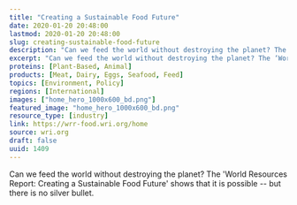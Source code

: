```yaml
---
title: "Creating a Sustainable Food Future"
date: 2020-01-20 20:48:00
lastmod: 2020-01-20 20:48:00
slug: creating-sustainable-food-future
description: "Can we feed the world without destroying the planet? The ‘World Resources Report: Creating a Sustainable Food Future’ shows that it is possible – but there is no silver&nbsp;bullet."
excerpt: "Can we feed the world without destroying the planet? The ‘World Resources Report: Creating a Sustainable Food Future’ shows that it is possible – but there is no silver&nbsp;bullet."
proteins: [Plant-Based, Animal]
products: [Meat, Dairy, Eggs, Seafood, Feed]
topics: [Environment, Policy]
regions: [International]
images: ["home_hero_1000x600_bd.png"]
featured_image: "home_hero_1000x600_bd.png"
resource_type: [industry]
link: https://wrr-food.wri.org/home
source: wri.org
draft: false
uuid: 1409
---
```

Can we feed the world without destroying the planet? The 'World
Resources Report: Creating a Sustainable Food Future' shows that it is
possible -- but there is no silver bullet.
